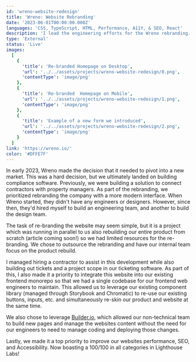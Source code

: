 ```yaml
---
id: 'wreno-website-redesign'
title: 'Wreno: Website Rebranding'
date: '2023-06-01T00:00:00.000Z'
languages: 'CSS, TypeScript, HTML, Performance, A11Y, & SEO, React'
description: 'I lead the engineering efforts for the Wreno rebranding. We used this time to reduce technical debt, improve lighthouse and SEO ratings, and standardize our tech stack.'
type: 'External'
status: 'Live'
images:
  [
    {
      'title': 'Re-branded Homepage on Desktop',
      'url': '../../assets/projects/wreno-website-redesign/0.png',
      'contentType': 'image/png'
    },
    {
      'title': 'Re-branded  Homepage on Mobile',
      'url': '../../assets/projects/wreno-website-redesign/1.png',
      'contentType': 'image/png'
    },
    {
      'title': 'Example of a new form we introduced',
      'url': '../../assets/projects/wreno-website-redesign/2.png',
      'contentType': 'image/png'
    }
  ]
link: 'https://wreno.io/'
color: '#DFFE7F'
---
```


In early 2023, Wreno made the decision that it needed to pivot into a new market. This was a hard decision, but we ultimately landed on building compliance software. Previously, we were building a solution to connect contractors with property managers. As part of the rebranding, we prioritized rebranding the company with a more modern interface. When Wreno started, they didn't have any engineers or designers. However, since then, they'd hired myself to build an engineering team, and another to build the design team.

<!-- TODO: Add link to vendorease article when ready -->

The task of re-branding the website may seem simple, but it is a project which was running in parallel to us also rebuilding our entire product from scratch (article coming soon!) so we had limited resources for the re-branding. We chose to outsource the rebranding and have our internal team focus on the product rebuild.

I managed hiring a contractor to assist in this development while also building out tickets and a project scope in our ticketing software. As part of this, I also made it a priority to integrate this website into our existing frontend monorepo so that we had a single codebase for our frontend web engineers to maintain. This allowed us to leverage our existing component library (managed through Storybook and Chromatic) to re-use our existing buttons, inputs, etc. and simultaneously re-skin our product and website at the same time.

We also chose to leverage [Builder.io](https://builder.io), which allowed our non-technical team to build new pages and manage the websites content without the need for our engineers to need to manage coding and deploying those changes.

Lastly, we made it a top priority to improve our websites performance, SEO, and Accessibility. Now boasting a 100/100 in all categories in Lighthouse Labs!
